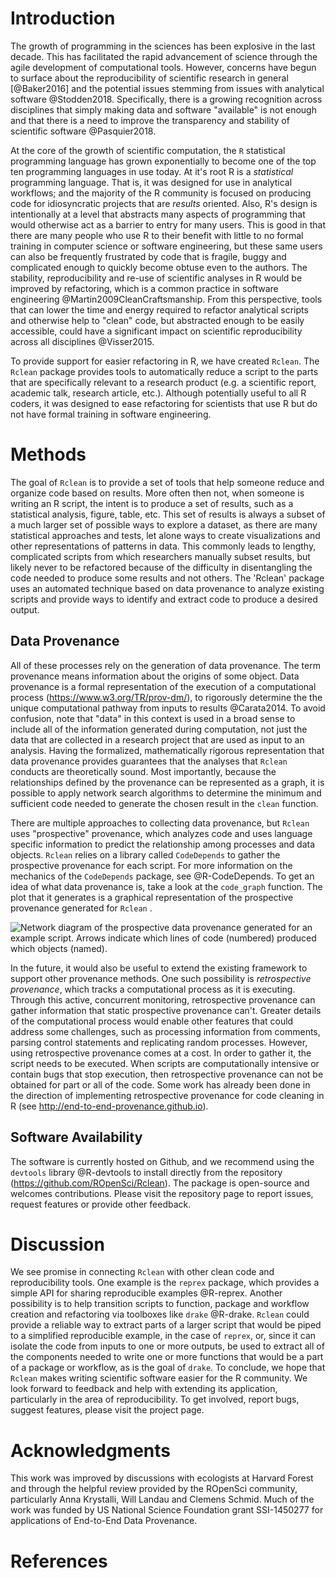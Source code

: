 Introduction
============

The growth of programming in the sciences has been explosive in the last
decade. This has facilitated the rapid advancement of science through
the agile development of computational tools. However, concerns have
begun to surface about the reproducibility of scientific research in
general [@Baker2016] and the potential issues stemming from issues
with analytical software @Stodden2018. Specifically, there is a growing
recognition across disciplines that simply making data and software
"available" is not enough and that there is a need to improve the
transparency and stability of scientific software @Pasquier2018.

At the core of the growth of scientific computation, the `R` statistical
programming language has grown exponentially to become one of the top
ten programming languages in use today. At it's root R is a
*statistical* programming language. That is, it was designed for use in
analytical workflows; and the majority of the R community is focused on
producing code for idiosyncratic projects that are *results* oriented.
Also, R's design is intentionally at a level that abstracts many aspects
of programming that would otherwise act as a barrier to entry for many
users. This is good in that there are many people who use R to their
benefit with little to no formal training in computer science or
software engineering, but these same users can also be frequently
frustrated by code that is fragile, buggy and complicated enough to
quickly become obtuse even to the authors. The stability,
reproducibility and re-use of scientific analyses in R would be improved
by refactoring, which is a common practice in software engineering
@Martin2009CleanCraftsmanship. From this perspective, tools that can
lower the time and energy required to refactor analytical scripts and
otherwise help to "clean" code, but abstracted enough to be easily
accessible, could have a significant impact on scientific
reproducibility across all disciplines @Visser2015.

To provide support for easier refactoring in R, we have created
`Rclean`. The `Rclean` package provides tools to automatically reduce a
script to the parts that are specifically relevant to a research product
(e.g. a scientific report, academic talk, research article, etc.).
Although potentially useful to all R coders, it was designed to ease
refactoring for scientists that use R but do not have formal training in
software engineering.

Methods
=======

The goal of `Rclean` is to provide a set of tools that help someone
reduce and organize code based on results. More often then not, when
someone is writing an R script, the intent is to produce a set of
results, such as a statistical analysis, figure, table, etc. This set of
results is always a subset of a much larger set of possible ways to
explore a dataset, as there are many statistical approaches and tests,
let alone ways to create visualizations and other representations of
patterns in data. This commonly leads to lengthy, complicated scripts
from which researchers manually subset results, but likely never to be
refactored because of the difficulty in disentangling the code needed to
produce some results and not others. The 'Rclean' package uses an
automated technique based on data provenance to analyze existing scripts
and provide ways to identify and extract code to produce a desired
output.

Data Provenance
---------------

All of these processes rely on the generation of data provenance. The
term provenance means information about the origins of some object. Data
provenance is a formal representation of the execution of a
computational process (<https://www.w3.org/TR/prov-dm/>), to rigorously
determine the the unique computational pathway from inputs to results
@Carata2014. To avoid confusion, note that "data" in this context is
used in a broad sense to include all of the information generated during
computation, not just the data that are collected in a research project
that are used as input to an analysis. Having the formalized,
mathematically rigorous representation that data provenance provides
guarantees that the analyses that `Rclean` conducts are theoretically
sound. Most importantly, because the relationships defined by the
provenance can be represented as a graph, it is possible to apply
network search algorithms to determine the minimum and sufficient code
needed to generate the chosen result in the `clean` function.

There are multiple approaches to collecting data provenance, but
`Rclean` uses "prospective" provenance, which analyzes code and uses
language specific information to predict the relationship among
processes and data objects. `Rclean` relies on a library called
`CodeDepends` to gather the prospective provenance for each script. For
more information on the mechanics of the `CodeDepends` package, see
@R-CodeDepends. To get an idea of what data provenance is, take a look
at the `code_graph` function. The plot that it generates is a graphical
representation of the prospective provenance generated for `Rclean` .

![Network diagram of the prospective data provenance generated for an
example script. Arrows indicate which lines of code (numbered) produced
which objects
(named).](paper_files/figure-markdown_strict/prov-graph-1.png)

In the future, it would also be useful to extend the existing framework
to support other provenance methods. One such possibility is
*retrospective provenance*, which tracks a computational process as it
is executing. Through this active, concurrent monitoring, retrospective
provenance can gather information that static prospective provenance
can't. Greater details of the computational process would enable other
features that could address some challenges, such as processing
information from comments, parsing control statements and replicating
random processes. However, using retrospective provenance comes at a
cost. In order to gather it, the script needs to be executed. When
scripts are computationally intensive or contain bugs that stop
execution, then retrospective provenance can not be obtained for part or
all of the code. Some work has already been done in the direction of
implementing retrospective provenance for code cleaning in R (see
<http://end-to-end-provenance.github.io>).

Software Availability
---------------------

The software is currently hosted on Github, and we recommend using the
`devtools` library @R-devtools to install directly from the repository
(<https://github.com/ROpenSci/Rclean>). The package is open-source and
welcomes contributions. Please visit the repository page to report
issues, request features or provide other feedback.

Discussion
==========

We see promise in connecting `Rclean` with other clean code and
reproducibility tools. One example is the `reprex` package, which
provides a simple API for sharing reproducible examples @R-reprex.
Another possibility is to help transition scripts to function, package
and workflow creation and refactoring via toolboxes like `drake`
@R-drake. `Rclean` could provide a reliable way to extract parts of a
larger script that would be piped to a simplified reproducible example,
in the case of `reprex`, or, since it can isolate the code from inputs
to one or more outputs, be used to extract all of the components needed
to write one or more functions that would be a part of a package or
workflow, as is the goal of `drake`. To conclude, we hope that `Rclean`
makes writing scientific software easier for the R community. We look
forward to feedback and help with extending its application,
particularly in the area of reproducibility. To get involved, report
bugs, suggest features, please visit the project page.

Acknowledgments
===============

This work was improved by discussions with ecologists at Harvard Forest
and through the helpful review provided by the ROpenSci community,
particularly Anna Krystalli, Will Landau and Clemens Schmid. Much of the
work was funded by US National Science Foundation grant SSI-1450277 for
applications of End-to-End Data Provenance.

References
==========

<!-- Use overleaf papers.bib + knitr::write_bib -->
